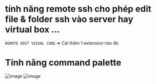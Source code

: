 # tính năng remote ssh cho phép edit file & folder ssh vào server hay virtual box ...
``` REMOTE EDIT VISUAL CODE ``` => Cài thêm 1 extension nào đó 
# Tính năng command palette 
![image](https://user-images.githubusercontent.com/6966136/159396143-721d483a-9b01-411e-9ca4-9924cfc0f7ef.png)
![image](https://user-images.githubusercontent.com/6966136/159396194-0d9cb514-f737-4415-87d7-984606d0cee2.png)



